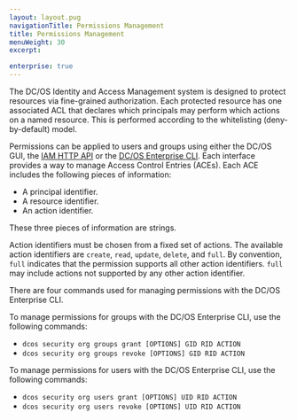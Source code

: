 ```yaml
---
layout: layout.pug
navigationTitle: Permissions Management
title: Permissions Management
menuWeight: 30
excerpt:

enterprise: true
---
```



The DC/OS Identity and Access Management system is designed to protect resources via fine-grained authorization.
Each protected resource has one associated ACL that declares which principals may perform which actions on a named resource.
This is performed according to the whitelisting (deny-by-default) model.

Permissions can be applied to users and groups using either the DC/OS GUI, the [IAM HTTP API](/1.10/security/ent/iam-api/) or the [DC/OS Enterprise CLI](/1.10/cli/enterprise-cli/).
Each interface provides a way to manage Access Control Entries (ACEs).
Each ACE includes the following pieces of information:

* A principal identifier.
* A resource identifier.
* An action identifier.

These three pieces of information are strings.

Action identifiers must be chosen from a fixed set of actions.
The available action identifiers are `create`, `read`, `update`, `delete`, and `full`.
By convention, `full` indicates that the permission supports all other action identifiers.
`full` may include actions not supported by any other action identifier.

There are four commands used for managing permissions with the DC/OS Enterprise CLI.

To manage permissions for groups with the DC/OS Enterprise CLI, use the following commands:

* `dcos security org groups grant [OPTIONS] GID RID ACTION`
* `dcos security org groups revoke [OPTIONS] GID RID ACTION`

To manage permissions for users with the DC/OS Enterprise CLI, use the following commands:

* `dcos security org users grant [OPTIONS] UID RID ACTION`
* `dcos security org users revoke [OPTIONS] UID RID ACTION`
